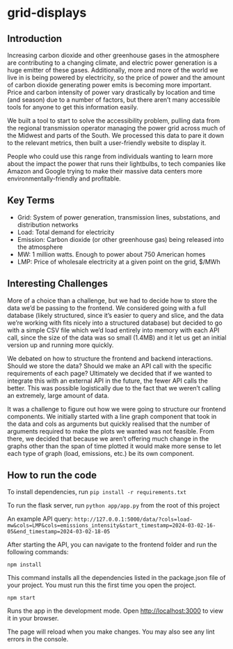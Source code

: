 # grid-displays

## Introduction

Increasing carbon dioxide and other greenhouse gases in the atmosphere are
contributing to a changing climate, and electric power generation is a huge
emitter of these gases. Additionally, more and more of the world we live in is
being powered by electricity, so the price of power and the amount of carbon
dioxide generating power emits is becoming more important. Price and carbon
intensity of power vary drastically by location and time (and season) due to a
number of factors, but there aren’t many accessible tools for anyone to get this
information easily.

We built a tool to start to solve the accessibility problem, pulling data from
the regional transmission operator managing the power grid across much of the
Midwest and parts of the South. We processed this data to pare it down to the
relevant metrics, then built a user-friendly website to display it.

People who could use this range from individuals wanting to learn more about the
impact the power that runs their lightbulbs, to tech companies like Amazon and
Google trying to make their massive data centers more environmentally-friendly
and profitable.

## Key Terms

- Grid: System of power generation, transmission lines, substations, and
  distribution networks
- Load: Total demand for electricity
- Emission: Carbon dioxide (or other greenhouse gas) being released into the
  atmosphere
- MW: 1 million watts. Enough to power about 750 American homes
- LMP: Price of wholesale electricity at a given point on the grid, $/MWh

## Interesting Challenges

More of a choice than a challenge, but we had to decide how to store the data
we’d be passing to the frontend. We considered going with a full database
(likely structured, since it’s easier to query and slice, and the data we’re
working with fits nicely into a structured database) but decided to go with a
simple CSV file which we’d load entirely into memory with each API call, since
the size of the data was so small (1.4MB) and it let us get an initial version
up and running more quickly.

We debated on how to structure the frontend and backend interactions. Should we
store the data? Should we make an API call with the specific requirements of
each page? Ultimately we decided that if we wanted to integrate this with an
external API in the future, the fewer API calls the better. This was possible
logistically due to the fact that we weren’t calling an extremely, large amount
of data.

It was a challenge to figure out how we were going to structure our frontend
components. We initially started with a line graph component that took in the
data and cols as arguments but quickly realised that the number of arguments
required to make the plots we wanted was not feasible. From there, we decided
that because we aren’t offering much change in the graphs other than the span of
time plotted it would make more sense to let each type of graph (load,
emissions, etc.) be its own component.

## How to run the code

To install dependencies, run `pip install -r requirements.txt`

To run the flask server, run `python app/app.py` from the root of this project

An example API query:
`http://127.0.0.1:5000/data/?cols=load-mw&cols=LMP&cols=emissions_intensity&start_timestamp=2024-03-02-16-05&end_timestamp=2024-03-02-18-05`

After starting the API, you can navigate to the frontend folder and run the
following commands:

`npm install`

This command installs all the dependencies listed in the package.json file of
your project. You must run this the first time you open the project.

`npm start`

Runs the app in the development mode. Open
[http://localhost:3000](http://localhost:3000) to view it in your browser.

The page will reload when you make changes. You may also see any lint errors in
the console.
